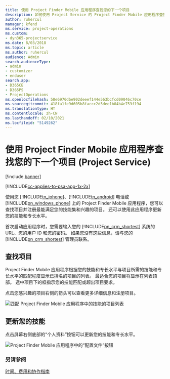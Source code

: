 ```yaml
---
title: 使用 Project Finder Mobile 应用程序查找您的下一个项目
description: 如何使用 Project Service 的 Project Finder Mobile 应用程序查找您的下一个项目
author: ruhercul
manager: kfend
ms.service: project-operations
ms.custom:
- dyn365-projectservice
ms.date: 8/03/2018
ms.topic: article
ms.author: ruhercul
audience: Admin
search.audienceType:
- admin
- customizer
- enduser
search.app:
- D365CE
- D365PS
- ProjectOperations
ms.openlocfilehash: 58e6970dbe902deeef144e563bcfcd09046c70ce
ms.sourcegitcommit: 418fa1fe9d605b8faccc2d5dee1b04b4e753f194
ms.translationtype: HT
ms.contentlocale: zh-CN
ms.lasthandoff: 02/10/2021
ms.locfileid: "5149262"
---
```

# <a name="find-your-next-project-with-the-project-finder-mobile-app-project-service"></a>使用 Project Finder Mobile 应用程序查找您的下一个项目 (Project Service)

[!include [banner](../includes/psa-now-project-operations.md)]

[!INCLUDE[cc-applies-to-psa-app-1x-2x](../includes/cc-applies-to-psa-app-1x-2x.md)]

使用您 [!INCLUDE[tn_iphone](../includes/tn-iphone.md)]、[!INCLUDE[tn_android](../includes/tn-android.md)] 电话或 [!INCLUDE[pn_windows_phone](../includes/pn-windows-phone.md)] 上的 Project Finder Mobile 应用程序，您可以查找项目并注册最能满足您的技能集和兴趣的项目。 还可以使用此应用程序更新您的技能和专长水平。  
  
 首次启动应用程序时，您需要输入您的 [!INCLUDE[pn_crm_shortest](../includes/pn-crm-shortest.md)] 系统的 URL、您的用户 ID 和您的密码。 如果您没有这些信息，请与您的 [!INCLUDE[pn_crm_shortest](../includes/pn-crm-shortest.md)] 管理员联系。  
  
## <a name="find-a-project"></a>查找项目  
 Project Finder Mobile 应用程序根据您的技能和专长水平与项目所需的技能和专长水平的匹配程度显示已排名的项目的列表。 最适合您的项目将显示在列表顶部。 选中项目下的框指示您的技能匹配或超出项目要求。  
  
 点击您感兴趣的项目右侧的箭头可以查看更多详细信息和注册项目。  
  
 ![匹配 Project Finder Mobile 应用程序中的技能的项目列表](../psa/media/project-service-project-finder-list.png "匹配 Project Finder Mobile 应用程序中的技能的项目列表")  
  
## <a name="update-your-skills"></a>更新您的技能  
 点击屏幕右侧底部的“个人资料”按钮可以更新您的技能和专长水平。  
  
 ![Project Finder Mobile 应用程序中的“配置文件”按钮](../psa/media/project-service-project-finder-profile.png "Project Finder Mobile 应用程序中的“配置文件”按钮")  
  
### <a name="see-also"></a>另请参阅  
 [时间、费用和协作指南](../psa/time-expense-collaboration-guide.md)
